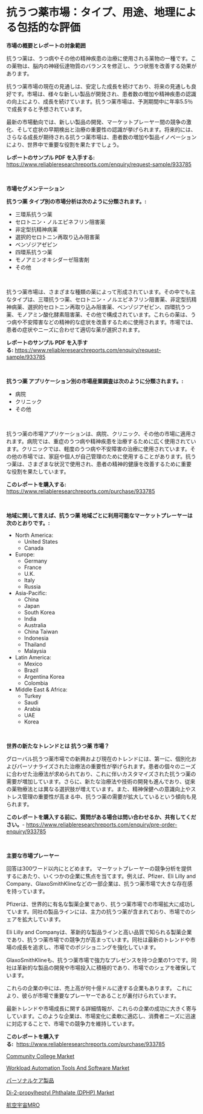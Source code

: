 <p><h1>抗うつ薬市場：タイプ、用途、地理による包括的な評価</h1></p><p><strong>市場の概要とレポートの対象範囲</strong></p>
<p><p>抗うつ薬は、うつ病やその他の精神疾患の治療に使用される薬物の一種です。この薬物は、脳内の神経伝達物質のバランスを修正し、うつ状態を改善する効果があります。</p><p>抗うつ薬市場の現在の見通しは、安定した成長を続けており、将来の見通しも良好です。市場は、様々な新しい製品が開発され、患者数の増加や精神疾患の認識の向上により、成長を続けています。抗うつ薬市場は、予測期間中に年率5.5％で成長すると予想されています。</p><p>最新の市場動向では、新しい製品の開発、マーケットプレーヤー間の競争の激化、そして症状の早期検出と治療の重要性の認識が挙げられます。将来的には、さらなる成長が期待される抗うつ薬市場は、患者数の増加や製品イノベーションにより、世界中で重要な役割を果たすでしょう。</p></p>
<p><strong>レポートのサンプル PDF を入手する:</strong> <a href="https://www.reliableresearchreports.com/enquiry/request-sample/933785">https://www.reliableresearchreports.com/enquiry/request-sample/933785</a></p>
<p>&nbsp;</p>
<p><strong>市場セグメンテーション</strong></p>
<p><strong>抗うつ薬 タイプ別の市場分析は次のように分類されます。:</strong></p>
<p><ul><li>三環系抗うつ薬</li><li>セロトニン・ノルエピネフリン阻害薬</li><li>非定型抗精神病薬</li><li>選択的セロトニン再取り込み阻害薬</li><li>ベンゾジアゼピン</li><li>四環系抗うつ薬</li><li>モノアミンオキシダーゼ阻害剤</li><li>その他</li></ul></p>
<p>&nbsp;</p>
<p><p>抗うつ薬市場は、さまざまな種類の薬によって形成されています。その中でも主なタイプは、三環抗うつ薬、セロトニン・ノルエピネフリン阻害薬、非定型抗精神病薬、選択的セロトニン再取り込み阻害薬、ベンゾジアゼピン、四環抗うつ薬、モノアミン酸化酵素阻害薬、その他で構成されています。これらの薬は、うつ病や不安障害などの精神的な症状を改善するために使用されます。市場では、患者の症状やニーズに合わせて適切な薬が選択されます。</p></p>
<p><strong>レポートのサンプル PDF を入手する:</strong>&nbsp;<a href="https://www.reliableresearchreports.com/enquiry/request-sample/933785">https://www.reliableresearchreports.com/enquiry/request-sample/933785</a></p>
<p>&nbsp;</p>
<p><strong> 抗うつ薬 アプリケーション別の市場産業調査は次のように分類されます。:</strong></p>
<p><ul><li>病院</li><li>クリニック</li><li>その他</li></ul></p>
<p>&nbsp;</p>
<p><p>抗うつ薬の市場アプリケーションは、病院、クリニック、その他の市場に適用されます。病院では、重症のうつ病や精神疾患を治療するために広く使用されています。クリニックでは、軽度のうつ病や不安障害の治療に使用されています。その他の市場では、家庭や個人が自己管理のために使用することがあります。抗うつ薬は、さまざまな状況で使用され、患者の精神的健康を改善するために重要な役割を果たしています。</p></p>
<p><strong>このレポートを購入する:</strong>&nbsp; <a href="https://www.reliableresearchreports.com/purchase/933785">https://www.reliableresearchreports.com/purchase/933785</a></p>
<p>&nbsp;</p>
<p><strong>地域に関して言えば、抗うつ薬 地域ごとに利用可能なマーケットプレーヤーは次のとおりです。:</strong></p>
<p><ul>
    <li>
        North America:
        <ul>
            <li>United States</li>
            <li>Canada</li>
        </ul>
    </li>
    <li>
        Europe:
        <ul>
            <li>Germany</li>
            <li>France</li>
            <li>U.K.</li>
            <li>Italy</li>
            <li>Russia</li>
        </ul>
    </li>
    <li>
        Asia-Pacific:
        <ul>
            <li>China</li>
            <li>Japan</li>
            <li>South Korea</li>
            <li>India</li>
            <li>Australia</li>
            <li>China Taiwan</li>
            <li>Indonesia</li>
            <li>Thailand</li>
            <li>Malaysia</li>
        </ul>
    </li>
    <li>
        Latin America:
        <ul>
            <li>Mexico</li>
            <li>Brazil</li>
            <li>Argentina Korea</li>
            <li>Colombia</li>
        </ul>
    </li>
    <li>
        Middle East & Africa:
        <ul>
            <li>Turkey</li>
            <li>Saudi</li>
            <li>Arabia</li>
            <li>UAE</li>
            <li>Korea</li>
        </ul>
    </li>
    </ul></p>
<p>&nbsp;</p>
<p><strong>世界の新たなトレンドとは 抗うつ薬 市場？</strong></p>
<p><p>グローバル抗うつ薬市場での新興および現在のトレンドには、第一に、個別化およびパーソナライズされた治療法の重要性が挙げられます。患者の個々のニーズに合わせた治療法が求められており、これに伴いカスタマイズされた抗うつ薬の需要が増加しています。さらに、新たな治療法や技術の開発も進んでおり、従来の薬物療法とは異なる選択肢が増えています。また、精神保健への意識向上やストレス管理の重要性が高まる中、抗うつ薬の需要が拡大しているという傾向も見られます。</p></p>
<p><strong>このレポートを購入する前に、質問がある場合は問い合わせるか、共有してください。</strong>- <a href="https://www.reliableresearchreports.com/enquiry/pre-order-enquiry/933785">https://www.reliableresearchreports.com/enquiry/pre-order-enquiry/933785</a></p>
<p>&nbsp;</p>
<p><strong>主要な市場プレーヤー</strong></p>
<p><p>回答は300ワード以内にとどめます。 マーケットプレーヤーの競争分析を提供するにあたり、いくつかの企業に焦点を当てます。例えば、Pfizer、Eli Lilly and Company、GlaxoSmithKlineなどの一部企業は、抗うつ薬市場で大きな存在感を持っています。</p><p>Pfizerは、世界的に有名な製薬企業であり、抗うつ薬市場での市場拡大に成功しています。同社の製品ラインには、主力の抗うつ薬が含まれており、市場でのシェアを拡大しています。</p><p>Eli Lilly and Companyは、革新的な製品ラインと高い品質で知られる製薬企業であり、抗うつ薬市場での競争力が高まっています。同社は最新のトレンドや市場の成長を追求し、市場でのポジショニングを強化しています。</p><p>GlaxoSmithKlineも、抗うつ薬市場で強力なプレゼンスを持つ企業の1つです。同社は革新的な製品の開発や市場投入に積極的であり、市場でのシェアを確保しています。</p><p>これらの企業の中には、売上高が何十億ドルに達する企業もあります。 これにより、彼らが市場で重要なプレーヤーであることが裏付けられています。</p><p>最新トレンドや市場成長に関する詳細情報が、これらの企業の成功に大きく寄与しています。このような企業は、市場変化に柔軟に適応し、消費者ニーズに迅速に対応することで、市場での競争力を維持しています。</p></p>
<p><strong>このレポートを購入する:</strong>&nbsp;&nbsp;<a href="https://www.reliableresearchreports.com/purchase/933785">https://www.reliableresearchreports.com/purchase/933785</a></p>
<p><p><a href="https://pretty-mail-caf.notion.site/Community-College-Market-Dynamics-2024-2031-Also-about-Its-Market-Trends-Projections-and-Opportun-f748175a536d4cfc8995b0412edea74c">Community College Market</a></p><p><a href="https://github.com/JameTravis/Market-Research-Report-List-3/blob/main/workload-automation-tools-and-software-market.md">Workload Automation Tools And Software Market</a></p><p><a href="https://medium.com/@reyeshowell655/%E5%80%8B%E4%BA%BA%E7%94%A8%E5%93%81%E5%B8%82%E5%A0%B4%E3%81%AE%E3%83%88%E3%83%AC%E3%83%B3%E3%83%89%E3%81%8A%E3%82%88%E3%81%B3%E5%B8%82%E5%A0%B4%E5%88%86%E6%9E%90%E3%81%AF-2024%E5%B9%B4%E3%81%8B%E3%82%892031%E5%B9%B4%E3%81%BE%E3%81%A7%E3%81%AE%E4%BA%88%E6%B8%AC%E3%81%95%E3%82%8C%E3%81%A6%E3%81%84%E3%81%BE%E3%81%99-700e19ed7075">パーソナルケア製品</a></p><p><a href="https://issuu.com/reportprime-2/docs/di-2-propylheptyl-phthalate-dphp-market-size-2030.">Di-2-propylheptyl Phthalate (DPHP) Market</a></p><p><a href="https://medium.com/@reyeshowell655/%E8%88%AA%E7%A9%BA%E5%AE%87%E5%AE%99mro%E5%B8%82%E5%A0%B4%E3%81%AE%E3%83%A1%E3%83%88%E3%83%AA%E3%82%AF%E3%82%B9%E3%82%92%E8%A7%A3%E8%AA%AD%E3%81%99%E3%82%8B-%E5%B8%82%E5%A0%B4%E3%82%B7%E3%82%A7%E3%82%A2-%E3%83%88%E3%83%AC%E3%83%B3%E3%83%89-%E6%88%90%E9%95%B7%E3%83%91%E3%82%BF%E3%83%BC%E3%83%B3-4e35b26f91ab">航空宇宙MRO</a></p></p>
